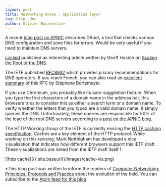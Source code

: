 ```yaml
---
layout: post
title: Networking Notes : Application layer
tag: http, dns
author: Olivier Bonaventure
---
```


A recent [blog post on APNIC](https://blog.apnic.net/2020/10/29/find-bugs-in-your-dns-zone-files-before-deployment/) describes GRoot, a tool that checks various DNS configuration and zone files for errors. Would be very useful if you need to maintain DNS servers.

[circleid](https://circleid.com) published an interesting article written by Geoff Huston on [Scaling the Root of the DNS](http://www.circleid.com/posts/20200926-scaling-the-root-of-the-dns/).

The IETF published [RFC8932](http://www.rfc-editor.org/rfc/rfc8932.txt) which provides privacy recommendations for DNS operators. If you reach French, you can also read an [excellent summary]( https://www.bortzmeyer.org/8932.html) of this RFC by Stéphane Bortzmeyer.

If you use Chromium, you probably like its auto-suggestion feature. When you type the first characters of a domain name in the address bar, this browsers tries to consider this as either a search term or a domain name. To verify whether the letters that you typed are a valid domain name, it simply queries the DNS. Unfortunately, these queries are responsible for 50% of the load of the root DNS servers according to a [post on the APNIC blog](https://blog.apnic.net/2020/08/21/chromiums-impact-on-root-dns-traffic/). 

The HTTP Working Group of the IETF is currently revising the [HTTP caching specification](https://cache-tests.fyi/spec/cache.html). Caches are a key element of the HTTP protocol. While working on this revising, Mark Notthigham has developed a nice visualisation that indicates how different browsers support this IETF draft. These visualizations are linked from the IETF draft itself !


![http cache]({{ site.baseurl}}/images/cache-vis.png)


*This blog post was written to inform the readers of [Computer Networking: Principles, Protocols and Practice](https://www.computer-networking.info) about the evolution of the field. You can subscribe to the [Atom feed for this blog](http://blog.computer-networking.info/feed.xml).